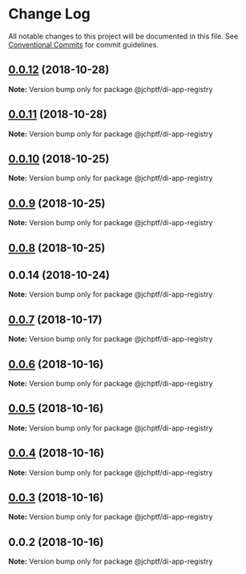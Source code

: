 # Change Log

All notable changes to this project will be documented in this file.
See [Conventional Commits](https://conventionalcommits.org) for commit guidelines.

## [0.0.12](https://github.com/jheinnic/portfolio-monorepo/compare/@jchptf/di-app-registry@0.0.11...@jchptf/di-app-registry@0.0.12) (2018-10-28)

**Note:** Version bump only for package @jchptf/di-app-registry





## [0.0.11](https://github.com/jheinnic/portfolio-monorepo/compare/@jchptf/di-app-registry@0.0.10...@jchptf/di-app-registry@0.0.11) (2018-10-28)

**Note:** Version bump only for package @jchptf/di-app-registry





## [0.0.10](https://github.com/jheinnic/portfolio-monorepo/compare/@jchptf/di-app-registry@0.0.9...@jchptf/di-app-registry@0.0.10) (2018-10-25)

**Note:** Version bump only for package @jchptf/di-app-registry





## [0.0.9](https://github.com/jheinnic/portfolio-monorepo/compare/@jchptf/di-app-registry@0.0.8...@jchptf/di-app-registry@0.0.9) (2018-10-25)

**Note:** Version bump only for package @jchptf/di-app-registry





## [0.0.8](https://github.com/jheinnic/portfolio-monorepo/compare/@jchptf/di-app-registry@0.0.7...@jchptf/di-app-registry@0.0.8) (2018-10-25)



## 0.0.14 (2018-10-24)

**Note:** Version bump only for package @jchptf/di-app-registry





<a name="0.0.7"></a>
## [0.0.7](https://github.com/jheinnic/portfolio-monorepo/compare/@jchptf/di-app-registry@0.0.6...@jchptf/di-app-registry@0.0.7) (2018-10-17)




**Note:** Version bump only for package @jchptf/di-app-registry

<a name="0.0.6"></a>
## [0.0.6](https://github.com/jheinnic/portfolio-monorepo/compare/@jchptf/di-app-registry@0.0.5...@jchptf/di-app-registry@0.0.6) (2018-10-16)




**Note:** Version bump only for package @jchptf/di-app-registry

<a name="0.0.5"></a>
## [0.0.5](https://github.com/jheinnic/portfolio-monorepo/compare/@jchptf/di-app-registry@0.0.4...@jchptf/di-app-registry@0.0.5) (2018-10-16)




**Note:** Version bump only for package @jchptf/di-app-registry

<a name="0.0.4"></a>
## [0.0.4](https://github.com/jheinnic/portfolio-monorepo/compare/@jchptf/di-app-registry@0.0.3...@jchptf/di-app-registry@0.0.4) (2018-10-16)




**Note:** Version bump only for package @jchptf/di-app-registry

<a name="0.0.3"></a>
## [0.0.3](https://github.com/jheinnic/portfolio-monorepo/compare/@jchptf/di-app-registry@0.0.2...@jchptf/di-app-registry@0.0.3) (2018-10-16)




**Note:** Version bump only for package @jchptf/di-app-registry

<a name="0.0.2"></a>
## 0.0.2 (2018-10-16)




**Note:** Version bump only for package @jchptf/di-app-registry
